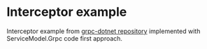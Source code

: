 # Interceptor example

Interceptor example from [grpc-dotnet repository](https://github.com/grpc/grpc-dotnet/tree/master/examples/Interceptor) implemented with ServiceModel.Grpc code first approach.
